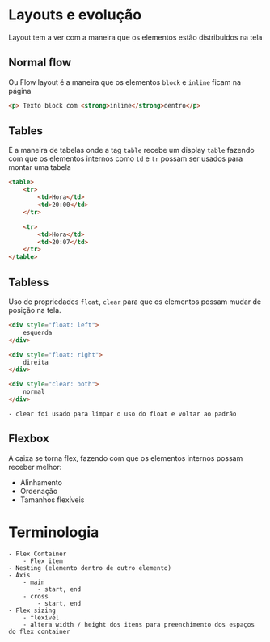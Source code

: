 # Layouts e evolução 

Layout tem a ver com a maneira que os elementos estão distribuidos na tela

## Normal flow 

Ou Flow layout é a maneira que os elementos `block` e `inline` ficam na página

````html
<p> Texto block com <strong>inline</strong>dentro</p>
```` 

## Tables 

É a maneira de tabelas onde a tag `table` recebe um display `table` fazendo com que os elementos internos como `td` e `tr` possam ser usados para montar uma tabela 

````html
<table>
    <tr>
        <td>Hora</td>
        <td>20:00</td>
    </tr>

    <tr>
        <td>Hora</td>
        <td>20:07</td>
    </tr>
</table>
```` 

## Tabless 

Uso de propriedades `float`, `clear` para que os elementos possam mudar de posição na tela.

````html
<div style="float: left">
    esquerda
</div>

<div style="float: right">
    direita
</div>

<div style="clear: both">
    normal
</div>
```` 
    - clear foi usado para limpar o uso do float e voltar ao padrão 


## Flexbox

A caixa se torna flex, fazendo com que os elementos internos possam receber melhor: 

- Alinhamento 
- Ordenação
- Tamanhos flexíveis 


# Terminologia

    - Flex Container
        - Flex item
    - Nesting (elemento dentro de outro elemento)
    - Axis
        - main
            - start, end
        - cross
            - start, end
    - Flex sizing
        - flexível
        - altera width / height dos itens para preenchimento dos espaços do flex container 